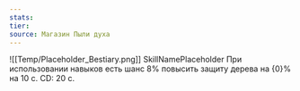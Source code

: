 ```yaml
---
stats: 
tier: 
source: Магазин Пыли духа
---
```

![[Temp/Placeholder_Bestiary.png]]
SkillNamePlaceholder
При использовании навыков есть шанс 8% повысить защиту дерева на {0}% на 10 с. CD: 20 с.
